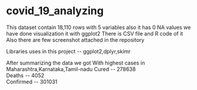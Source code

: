 # covid_19_analyzing

This dataset contain 18,110 rows with 5 variables also it has 0 NA values we have done visualization it with ggplot2
There is CSV file and R code of it Also there are few screenshot attached in the repository

Libraries uses in this project -- ggplot2,dplyr,skimr

After summarizing the data we got 
With highest cases in Maharashtra,Karnataka,Tamil-nadu
Cured -- 278638  
Deaths -- 4052   
Confirmed -- 301031 
